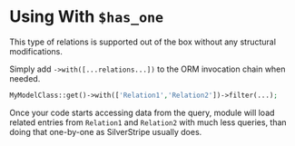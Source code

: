 # Using With `$has_one`

This type of relations is supported out of the box without any structural modifications.

Simply add `->with([...relations...])` to the ORM invocation chain when needed.

```php
MyModelClass::get()->with(['Relation1','Relation2'])->filter(...);
```

Once your code starts accessing data from the query, module will load related entries from `Relation1` and `Relation2` with much less queries, than doing that one-by-one as SilverStripe usually does.
